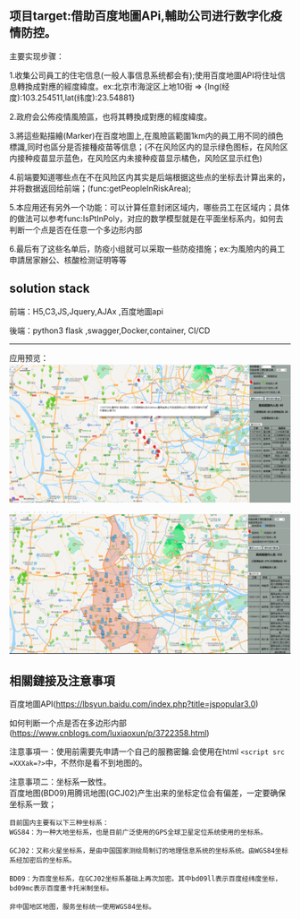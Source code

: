 ## 项目target:借助百度地圖APi,輔助公司进行数字化疫情防控。  
  
主要实现步骤：  

1.收集公司員工的住宅信息(一般人事信息系统都会有);使用百度地圖API将住址信息轉換成對應的經度緯度。ex:北京市海淀区上地10街 => {lng(经度):103.254511,lat(纬度):23.54881}  
  
2.政府会公佈疫情風險區，也将其轉換成對應的經度緯度。  
  
3.將這些點描繪(Marker)在百度地圖上,在風險區範圍1km内的員工用不同的顔色標識,同时也區分是否接種疫苗等信息；(不在风险区内的显示绿色图标，在风险区内接种疫苗显示蓝色，在风险区内未接种疫苗显示橘色，风险区显示红色)  
  
4.前端要知道哪些点在不在风险区内其实是后端根据这些点的坐标去计算出来的，并将数据返回给前端；(func:getPeopleInRiskArea);  
  
5.本应用还有另外一个功能：可以计算任意封闭区域内，哪些员工在区域内；具体的做法可以参考func:IsPtInPoly，对应的数学模型就是在平面坐标系内，如何去判断一个点是否在任意一个多边形内部  
  
6.最后有了这些名单后，防疫小组就可以采取一些防疫措施；ex:为風險内的員工申請居家辦公、核酸检测证明等等  
  
## solution stack
前端：H5,C3,JS,Jquery,AJAx ,百度地圖api  
  
後端：python3 flask ,swagger,Docker,container, CI/CD 

---

应用预览：
![Image text](https://github.com/qiaojianjunjojo/baidumap_covid19/blob/master/Covid19_map_web/images/1.PNG)

  
![Image text](https://github.com/qiaojianjunjojo/baidumap_covid19/blob/master/Covid19_map_web/images/2.PNG)
## 相關鏈接及注意事項
百度地圖API(https://lbsyun.baidu.com/index.php?title=jspopular3.0)  
  
如何判断一个点是否在多边形内部(https://www.cnblogs.com/luxiaoxun/p/3722358.html)  
  
注意事項一：使用前需要先申請一个自己的服務密鑰.会使用在html ```<script src =XXXak=?>```中，不然你是看不到地图的。  
  
注意事项二：坐标系一致性。  
百度地图(BD09)用腾讯地图(GCJ02)产生出来的坐标定位会有偏差，一定要确保坐标系一致；  
```
目前国内主要有以下三种坐标系：
WGS84：为一种大地坐标系，也是目前广泛使用的GPS全球卫星定位系统使用的坐标系。

GCJ02：又称火星坐标系，是由中国国家测绘局制订的地理信息系统的坐标系统。由WGS84坐标系经加密后的坐标系。

BD09：为百度坐标系，在GCJ02坐标系基础上再次加密。其中bd09ll表示百度经纬度坐标，bd09mc表示百度墨卡托米制坐标。

非中国地区地图，服务坐标统一使用WGS84坐标。
```

